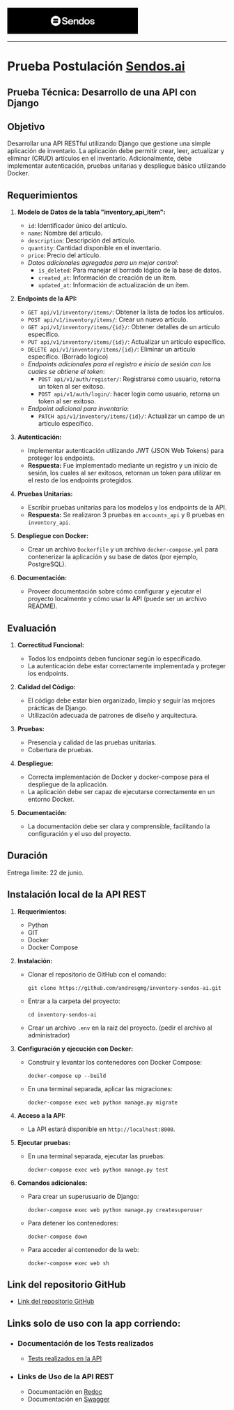 ![img](/static/sendos.png)

---

# Prueba Postulación [Sendos.ai](https://sendos.ai/)

## Prueba Técnica: Desarrollo de una API con Django

## Objetivo

Desarrollar una API RESTful utilizando Django que gestione una simple aplicación de inventario. La aplicación debe permitir crear, leer, actualizar y eliminar (CRUD) artículos en el inventario. Adicionalmente, debe implementar autenticación, pruebas unitarias y despliegue básico utilizando Docker.

## Requerimientos

1. **Modelo de Datos de la tabla "inventory_api_item":**

    - `id`: Identificador único del artículo.
    - `name`: Nombre del artículo.
    - `description`: Descripción del artículo.
    - `quantity`: Cantidad disponible en el inventario.
    - `price`: Precio del artículo.
    - *Datos adicionales agregados para un mejor control*:
        - `is_deleted`: Para manejar el borrado lógico de la base de datos.
        - `created_at`: Información de creación de un ítem.
        - `updated_at`: Información de actualización de un ítem.

2. **Endpoints de la API:**

    - `GET api/v1/inventory/items/`: Obtener la lista de todos los artículos.
    - `POST api/v1/inventory/items/`: Crear un nuevo artículo.
    - `GET api/v1/inventory/items/{id}/`: Obtener detalles de un artículo específico.
    - `PUT api/v1/inventory/items/{id}/`: Actualizar un artículo específico.
    - `DELETE api/v1/inventory/items/{id}/`: Eliminar un artículo específico. (Borrado logico)
    - *Endpoints adicionales para el registro e inicio de sesión con los cuales se obtiene el token*:
        - `POST api/v1/auth/register/`: Registrarse como usuario, retorna un token al ser exitoso.
        - `POST api/v1/auth/login/`: hacer login como usuario, retorna un token al ser exitoso.
    - *Endpoint adicional para inventario*:
        - `PATCH api/v1/inventory/items/{id}/`: Actualizar un campo de un artículo específico.

3. **Autenticación:**

    - Implementar autenticación utilizando JWT (JSON Web Tokens) para proteger los endpoints.
    - **Respuesta:** Fue implementado mediante un registro y un inicio de sesión, los cuales al ser exitosos, retornan un token para utilizar en el resto de los endpoints protegidos.

4. **Pruebas Unitarias:**

    - Escribir pruebas unitarias para los modelos y los endpoints de la API.
    - **Respuesta:** Se realizaron 3 pruebas en `accounts_api` y 8 pruebas en `inventory_api`.

5. **Despliegue con Docker:**

    - Crear un archivo `Dockerfile` y un archivo `docker-compose.yml` para contenerizar la aplicación y su base de datos (por ejemplo, PostgreSQL).

6. **Documentación:**

    - Proveer documentación sobre cómo configurar y ejecutar el proyecto localmente y cómo usar la API (puede ser un archivo README).

## Evaluación

1. **Correctitud Funcional:**

    - Todos los endpoints deben funcionar según lo especificado.
    - La autenticación debe estar correctamente implementada y proteger los endpoints.

2. **Calidad del Código:**

    - El código debe estar bien organizado, limpio y seguir las mejores prácticas de Django.
    - Utilización adecuada de patrones de diseño y arquitectura.

3. **Pruebas:**

    - Presencia y calidad de las pruebas unitarias.
    - Cobertura de pruebas.

4. **Despliegue:**

    - Correcta implementación de Docker y docker-compose para el despliegue de la aplicación.
    - La aplicación debe ser capaz de ejecutarse correctamente en un entorno Docker.

5. **Documentación:**

    - La documentación debe ser clara y comprensible, facilitando la configuración y el uso del proyecto.

## Duración

Entrega límite: 22 de junio.

## Instalación local de la API REST

1. **Requerimientos:**
    - Python
    - GIT
    - Docker
    - Docker Compose

2. **Instalación:**
    - Clonar el repositorio de GitHub con el comando:
      ```
      git clone https://github.com/andresgmg/inventory-sendos-ai.git
      ```
    - Entrar a la carpeta del proyecto:
      ```
      cd inventory-sendos-ai
      ```
    - Crear un archivo `.env` en la raíz del proyecto. (pedir el archivo al administrador)

3. **Configuración y ejecución con Docker:**
    - Construir y levantar los contenedores con Docker Compose:
      ```
      docker-compose up --build
      ```
    - En una terminal separada, aplicar las migraciones:
      ```
      docker-compose exec web python manage.py migrate
      ```

4. **Acceso a la API:**
    - La API estará disponible en `http://localhost:8000`.

5. **Ejecutar pruebas:**
    - En una terminal separada, ejecutar las pruebas:
      ```
      docker-compose exec web python manage.py test
      ```

6. **Comandos adicionales:**
    - Para crear un superusuario de Django:
      ```
      docker-compose exec web python manage.py createsuperuser
      ```
    - Para detener los contenedores:
      ```
      docker-compose down
      ```
    - Para acceder al contenedor de la web:
      ```
      docker-compose exec web sh
      ```

## Link del repositorio GitHub

- [Link del repositorio GitHub](https://github.com/andresgmg/inventory-sendos-ai)

## Links solo de uso con la app corriendo:

- ### Documentación de los Tests realizados

    - [Tests realizados en la API](test/)

- ### Links de Uso de la API REST

    - Documentación en [Redoc](api/v1/docs/redoc/)
    - Documentación en [Swagger](api/v1/docs/swagger/)
